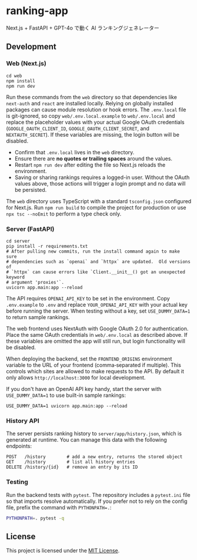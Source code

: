 # ranking-app

Next.js + FastAPI + GPT-4o で動く AI ランキングジェネレーター

## Development

### Web (Next.js)
```
cd web
npm install
npm run dev
```
Run these commands from the `web` directory so that dependencies like `next-auth` and `react` are installed locally.
Relying on globally installed packages can cause module resolution or hook errors.
The `.env.local` file is git-ignored, so copy `web/.env.local.example` to `web/.env.local` and replace the placeholder values with your actual Google OAuth credentials (`GOOGLE_OAUTH_CLIENT_ID`, `GOOGLE_OAUTH_CLIENT_SECRET`, and `NEXTAUTH_SECRET`).
If these variables are missing, the login button will be disabled.

- Confirm that `.env.local` lives in the `web` directory.
- Ensure there are **no quotes or trailing spaces** around the values.
- Restart `npm run dev` after editing the file so Next.js reloads the environment.
- Saving or sharing rankings requires a logged-in user. Without the OAuth values above, those actions will trigger a login prompt and no data will be persisted.

The `web` directory uses TypeScript with a standard `tsconfig.json` configured for Next.js. Run `npm run build` to compile the project for production or use `npx tsc --noEmit` to perform a type check only.

### Server (FastAPI)
```
cd server
pip install -r requirements.txt
# After pulling new commits, run the install command again to make sure
# dependencies such as `openai` and `httpx` are updated.  Old versions of
# `httpx` can cause errors like `Client.__init__() got an unexpected keyword
# argument 'proxies'`.
uvicorn app.main:app --reload
```

The API requires `OPENAI_API_KEY` to be set in the environment. Copy `.env.example` to `.env` and replace `YOUR_OPENAI_API_KEY` with your actual key before running the server. When testing without a key, set `USE_DUMMY_DATA=1` to return sample rankings.

The web frontend uses NextAuth with Google OAuth 2.0 for authentication. Place the same OAuth credentials in `web/.env.local` as described above. If these variables are omitted the app will still run, but login functionality will be disabled.

When deploying the backend, set the `FRONTEND_ORIGINS` environment variable to the URL of your frontend (comma‑separated if multiple). This controls which sites are allowed to make requests to the API. By default it only allows `http://localhost:3000` for local development.

If you don't have an OpenAI API key handy, start the server with ``USE_DUMMY_DATA=1`` to use built-in sample rankings:
```
USE_DUMMY_DATA=1 uvicorn app.main:app --reload
```

### History API

The server persists ranking history to `server/app/history.json`, which is generated at runtime. You can manage this data with the following endpoints:
```
POST   /history        # add a new entry, returns the stored object
GET    /history        # list all history entries
DELETE /history/{id}   # remove an entry by its ID
```

### Testing

Run the backend tests with `pytest`. The repository includes a `pytest.ini` file so that imports resolve automatically. If you prefer not to rely on the config file, prefix the command with `PYTHONPATH=.`:
```bash
PYTHONPATH=. pytest -q
```

## License

This project is licensed under the [MIT License](LICENSE).
